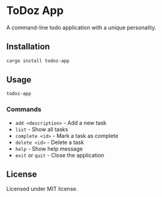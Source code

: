 # ToDoz App

A command-line todo application with a unique personality.

## Installation

```bash
cargo install todoz-app
```

## Usage

```bash
todoz-app
```

### Commands

- `add <description>` - Add a new task
- `list` - Show all tasks
- `complete <id>` - Mark a task as complete
- `delete <id>` - Delete a task
- `help` - Show help message
- `exit` or `quit` - Close the application

## License

Licensed under MIT license.